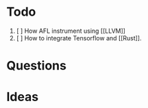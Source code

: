 # Todo

1. [ ] How AFL instrument using [[LLVM]]
2. [   ] How to integrate Tensorflow and [[Rust]].


# Questions


# Ideas

